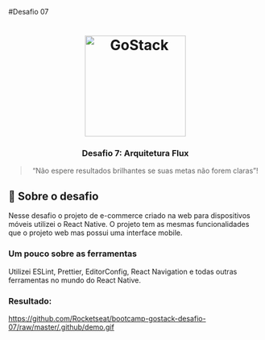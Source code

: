 #Desafio 07
<h1 align="center">
    <img alt="GoStack" src="https://rocketseat-cdn.s3-sa-east-1.amazonaws.com/bootcamp-header.png" width="200px" />
</h1>

<h3 align="center">
  Desafio 7: Arquitetura Flux
</h3>

<blockquote align="center">“Não espere resultados brilhantes se suas metas não forem claras”!</blockquote>

## :rocket: Sobre o desafio

Nesse desafio o projeto de e-commerce criado na web para dispositivos móveis utilizei o React Native. O projeto tem as mesmas funcionalidades que o projeto web mas possui uma interface mobile.

### Um pouco sobre as ferramentas

Utilizei ESLint, Prettier, EditorConfig, React Navigation e todas outras ferramentas no mundo do React Native.

### Resultado:

https://github.com/Rocketseat/bootcamp-gostack-desafio-07/raw/master/.github/demo.gif
